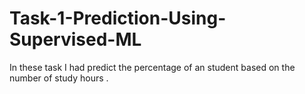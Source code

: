 # Task-1-Prediction-Using-Supervised-ML
In these task  I had predict the percentage of an student based on the number of study hours .
